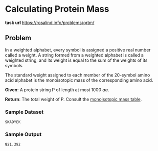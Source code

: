 # Calculating Protein Mass
**task url** https://rosalind.info/problems/prtm/

## Problem


In a weighted alphabet, every symbol is assigned a positive real number called a weight. A string formed from a weighted alphabet is called a weighted string, and its weight is equal to the sum of the weights of its symbols.

The standard weight assigned to each member of the 20-symbol amino acid alphabet is the monoisotopic mass of the corresponding amino acid.




**Given:** A protein string P of length at most 1000 _aa_.

**Return:** The total weight of P. Consult the [monoisotopic mass table](https://rosalind.info/glossary/monoisotopic-mass-table/).

### Sample Dataset
```
SKADYEK
```
### Sample Output

```
821.392
```